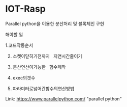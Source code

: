 # IOT-Rasp
Parallel python을 이용한 분산처리 및 블록체인 구현

해야할 일



1.코드작동순서

2. 소켓이닫히기전까지
   지연시간줄이기

3. 분산연산이가능한
   함수제작
   
4. exec의갯수

5. 파라미터로넘어간함수의연산방법
   



Link: https://www.parallelpython.com/ "parallel python"
